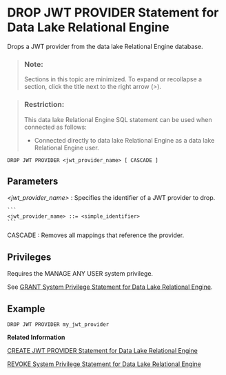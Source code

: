 <!-- loioc20d71c4c669410780a5cab922e71c5d -->

# DROP JWT PROVIDER Statement for Data Lake Relational Engine

Drops a JWT provider from the data lake Relational Engine database.



> ### Note:  
> Sections in this topic are minimized. To expand or recollapse a section, click the title next to the right arrow \(*\>*\).



> ### Restriction:  
> This data lake Relational Engine SQL statement can be used when connected as follows:
> 
> -   Connected directly to data lake Relational Engine as a data lake Relational Engine user.



```
DROP JWT PROVIDER <jwt_provider_name> [ CASCADE ]
```



<a name="loioc20d71c4c669410780a5cab922e71c5d__IQ_Parameters"/>

## Parameters

 *<jwt\_provider\_name\>*
 :   Specifies the identifier of a JWT provider to drop.

    ```
    <jwt_provider_name> ::= <simple_identifier>
    ```

  CASCADE
 :   Removes all mappings that reference the provider.

 

<a name="loioc20d71c4c669410780a5cab922e71c5d__IQ_Permissions"/>

## Privileges

Requires the MANAGE ANY USER system privilege.



See [GRANT System Privilege Statement for Data Lake Relational Engine](grant-system-privilege-statement-for-data-lake-relational-engine-a3dfcb0.md).



<a name="loioc20d71c4c669410780a5cab922e71c5d__section_gwx_f3p_p4b"/>

## Example

```
DROP JWT PROVIDER my_jwt_provider
```

**Related Information**  


[CREATE JWT PROVIDER Statement for Data Lake Relational Engine](create-jwt-provider-statement-for-data-lake-relational-engine-49b7ee1.md "Defines a JWT provider in the data lake Relational Engine database.")

[REVOKE System Privilege Statement for Data Lake Relational Engine](revoke-system-privilege-statement-for-data-lake-relational-engine-a3eadda.md "Removes specific system privileges from specific users and the right to administer the privilege.")


